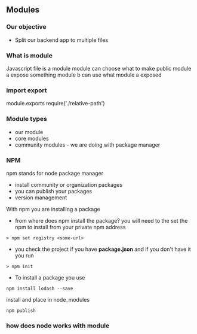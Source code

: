 ## Modules

### Our objective

- Split our backend app to multiple files

### What is module

Javascript file is a module
module can choose what to make public
module a expose something
module b can use what module a exposed

### import export

module.exports
require('./relative-path')

### Module types

- our module
- core modules
- community modules - we are doing with package manager

### NPM

npm stands for node package manager
- install community or organization packages
- you can publish your packages
- version management

With npm you are installing a package

- from where does npm install the package?
you will need to the set the npm to install from your private npm address

```
> npm set registry <some-url>
```

- you check the project if you have **package.json** and if you don't have it you run

```
> npm init
```

- To install a package you use

```
npm install lodash --save
```

install and place in node_modules

```
npm publish
```

### how does node works with module

